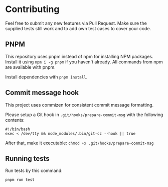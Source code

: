 # Contributing

Feel free to submit any new features via Pull Request.
Make sure the supplied tests still work and to add own test cases to cover your code.

## PNPM

This repository uses pnpm instead of npm for installing NPM packages.
Install it using `npm i -g pnpm` if you haven't already. All commands from npm are available with pnpm.

Install dependencies with `pnpm install`.

## Commit message hook

This project uses commizen for consistent commit message formatting.

Please setup a Git hook in `.git/hooks/prepare-commit-msg` with the following contents:

```shell script
#!/bin/bash
exec < /dev/tty && node_modules/.bin/git-cz --hook || true
```

After that, make it executable: `chmod +x .git/hooks/prepare-commit-msg`

## Running tests

Run tests by this command:

```shell script
pnpm run test
```